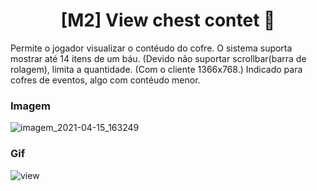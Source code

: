<h1 align="center"> [M2] View chest contet 👋</h1>

Permite o jogador visualizar o contéudo do cofre. O sistema suporta mostrar até 14 itens de um báu. (Devido não suportar scrollbar(barra de rolagem), limita a quantidade. (Com o cliente 1366x768.) 
Indicado para cofres de eventos, algo com contéudo menor.

### Imagem
![imagem_2021-04-15_163249](https://user-images.githubusercontent.com/82608361/114927882-59e46780-9e08-11eb-992a-6fe637ebc600.png)
### Gif
![view](https://user-images.githubusercontent.com/82608361/114927693-230e5180-9e08-11eb-9bd3-d2f07e357d10.gif)
